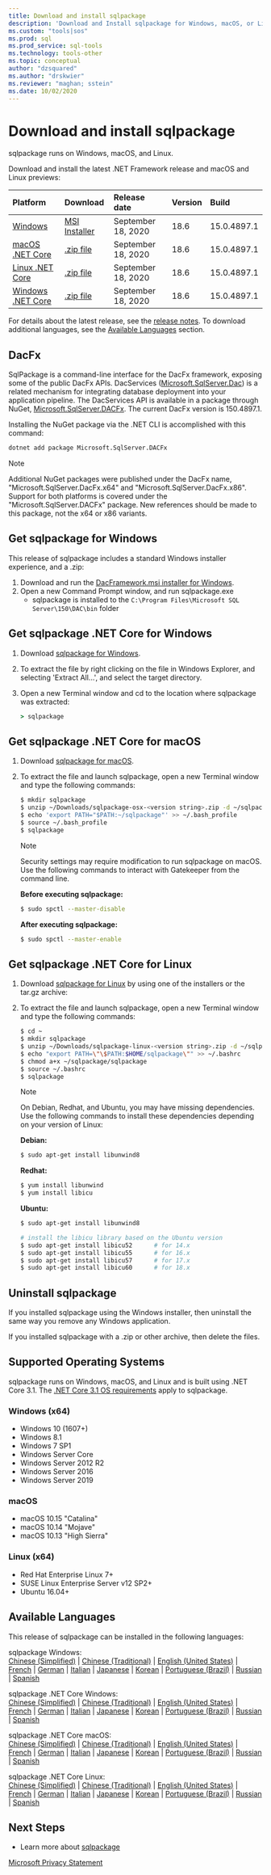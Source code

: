 ```yaml
---
title: Download and install sqlpackage
description: 'Download and Install sqlpackage for Windows, macOS, or Linux'
ms.custom: "tools|sos"
ms.prod: sql
ms.prod_service: sql-tools
ms.technology: tools-other
ms.topic: conceptual
author: "dzsquared"
ms.author: "drskwier"
ms.reviewer: "maghan; sstein"
ms.date: 10/02/2020
---
```


# Download and install sqlpackage

sqlpackage runs on Windows, macOS, and Linux.

Download and install the latest .NET Framework release and macOS and Linux previews:

|Platform|Download|Release date|Version|Build
|:---|:---|:---|:---|:---|
|[Windows](#get-sqlpackage-for-windows)|[MSI Installer](https://go.microsoft.com/fwlink/?linkid=2143544)|September 18, 2020| 18.6 | 15.0.4897.1 |
|[macOS .NET Core](#get-sqlpackage-net-core-for-macos) |[.zip file](https://go.microsoft.com/fwlink/?linkid=2143659)|September 18, 2020| 18.6| 15.0.4897.1 |
|[Linux .NET Core](#get-sqlpackage-net-core-for-linux) |[.zip file](https://go.microsoft.com/fwlink/?linkid=2143497)|September 18, 2020| 18.6| 15.0.4897.1 |
|[Windows .NET Core](#get-sqlpackage-net-core-for-windows) |[.zip file](https://go.microsoft.com/fwlink/?linkid=2143496)|September 18, 2020| 18.6| 15.0.4897.1 |

For details about the latest release, see the [release notes](release-notes-sqlpackage.md). To download additional languages, see the [Available Languages](#available-languages) section.

## DacFx
SqlPackage is a command-line interface for the DacFx framework, exposing some of the public DacFx APIs. DacServices ([Microsoft.SqlServer.Dac](/dotnet/api/microsoft.sqlserver.dac.dacservices)) is a related mechanism for integrating database deployment into your application pipeline.  The DacServices API is available in a package through NuGet, [Microsoft.SqlServer.DACFx](https://www.NuGet.org/packages/Microsoft.SqlServer.DACFx).  The current DacFx version is 150.4897.1.

Installing the NuGet package via the .NET CLI is accomplished with this command:

```cmd
dotnet add package Microsoft.SqlServer.DACFx
```

>[!NOTE]
> Additional NuGet packages were published under the DacFx name, "Microsoft.SqlServer.DacFx.x64" and "Microsoft.SqlServer.DacFx.x86". Support for both platforms is covered under the "Microsoft.SqlServer.DACFx" package. New references should be made to this package, not the x64 or x86 variants.

## Get sqlpackage for Windows

This release of sqlpackage includes a standard Windows installer experience, and a .zip: 

1. Download and run the [DacFramework.msi installer for Windows](https://go.microsoft.com/fwlink/?linkid=2143544).
2. Open a new Command Prompt window, and run sqlpackage.exe
    - sqlpackage is installed to the ```C:\Program Files\Microsoft SQL Server\150\DAC\bin``` folder

## Get sqlpackage .NET Core for Windows

1. Download [sqlpackage for Windows](https://go.microsoft.com/fwlink/?linkid=2143496).
2. To extract the file by right clicking on the file in Windows Explorer, and selecting 'Extract All...', and select the target directory.
3. Open a new Terminal window and cd to the location where sqlpackage was extracted:

   ```cmd
   > sqlpackage
   ```

## Get sqlpackage .NET Core for macOS

1. Download [sqlpackage for macOS](https://go.microsoft.com/fwlink/?linkid=2143659).
2. To extract the file and launch sqlpackage, open a new Terminal window and type the following commands:

   ```bash
   $ mkdir sqlpackage
   $ unzip ~/Downloads/sqlpackage-osx-<version string>.zip -d ~/sqlpackage 
   $ echo 'export PATH="$PATH:~/sqlpackage"' >> ~/.bash_profile
   $ source ~/.bash_profile
   $ sqlpackage
   ```

   > [!NOTE]
   > Security settings may require modification to run sqlpackage on macOS. Use the following commands to interact with Gatekeeper from the command line.

   **Before executing sqlpackage:**
   ```bash
   $ sudo spctl --master-disable
   ```

   **After executing sqlpackage:**
   ```bash
   $ sudo spctl --master-enable
   ```

## Get sqlpackage .NET Core for Linux

1. Download [sqlpackage for Linux](https://go.microsoft.com/fwlink/?linkid=2143497) by using one of the installers or the tar.gz archive:
2. To extract the file and launch sqlpackage, open a new Terminal window and type the following commands:

   ```bash
   $ cd ~
   $ mkdir sqlpackage
   $ unzip ~/Downloads/sqlpackage-linux-<version string>.zip -d ~/sqlpackage 
   $ echo "export PATH=\"\$PATH:$HOME/sqlpackage\"" >> ~/.bashrc
   $ chmod a+x ~/sqlpackage/sqlpackage
   $ source ~/.bashrc
   $ sqlpackage
   ```

   > [!NOTE]
   > On Debian, Redhat, and Ubuntu, you may have missing dependencies. Use the following commands to install these dependencies depending on your version of Linux:

   **Debian:**

   ```bash
   $ sudo apt-get install libunwind8
   ```

   **Redhat:**

   ```bash
   $ yum install libunwind
   $ yum install libicu
   ```

   **Ubuntu:**

   ```bash
   $ sudo apt-get install libunwind8

   # install the libicu library based on the Ubuntu version
   $ sudo apt-get install libicu52      # for 14.x
   $ sudo apt-get install libicu55      # for 16.x
   $ sudo apt-get install libicu57      # for 17.x
   $ sudo apt-get install libicu60      # for 18.x
   ```

## Uninstall sqlpackage

If you installed sqlpackage using the Windows installer, then uninstall the same way you remove any Windows application.

If you installed sqlpackage with a .zip or other archive, then delete the files.

## Supported Operating Systems

sqlpackage runs on Windows, macOS, and Linux and is built using .NET Core 3.1.  The [.NET Core 3.1 OS requirements](https://github.com/dotnet/core/blob/master/release-notes/3.1/3.1-supported-os.md) apply to sqlpackage.

### Windows (x64)

- Windows 10 (1607+)
- Windows 8.1
- Windows 7 SP1
- Windows Server Core
- Windows Server 2012 R2
- Windows Server 2016
- Windows Server 2019

### macOS

- macOS 10.15 "Catalina"
- macOS 10.14 "Mojave"
- macOS 10.13 "High Sierra"

### Linux (x64)

- Red Hat Enterprise Linux 7+
- SUSE Linux Enterprise Server v12 SP2+
- Ubuntu 16.04+

## Available Languages

This release of sqlpackage can be installed in the following languages:

sqlpackage Windows:  
[Chinese (Simplified)](https://go.microsoft.com/fwlink/?linkid=2143544&clcid=0x804) | [Chinese (Traditional)](https://go.microsoft.com/fwlink/?linkid=2143544&clcid=0x404) | [English (United States)](https://go.microsoft.com/fwlink/?linkid=2143544&clcid=0x409) | [French](https://go.microsoft.com/fwlink/?linkid=2143544&clcid=0x40c) | [German](https://go.microsoft.com/fwlink/?linkid=2143544&clcid=0x407) | [Italian](https://go.microsoft.com/fwlink/?linkid=2143544&clcid=0x410) | [Japanese](https://go.microsoft.com/fwlink/?linkid=2143544&clcid=0x411) | [Korean](https://go.microsoft.com/fwlink/?linkid=2143544&clcid=0x412) | [Portuguese (Brazil)](https://go.microsoft.com/fwlink/?linkid=2143544&clcid=0x416) | [Russian](https://go.microsoft.com/fwlink/?linkid=2143544&clcid=0x419) | [Spanish](https://go.microsoft.com/fwlink/?linkid=2143544&clcid=0x40a)

sqlpackage .NET Core Windows:  
[Chinese (Simplified)](https://go.microsoft.com/fwlink/?linkid=2143496&clcid=0x804) | [Chinese (Traditional)](https://go.microsoft.com/fwlink/?linkid=2143496&clcid=0x404) | [English (United States)](https://go.microsoft.com/fwlink/?linkid=2143496&clcid=0x409) | [French](https://go.microsoft.com/fwlink/?linkid=2143496&clcid=0x40c) | [German](https://go.microsoft.com/fwlink/?linkid=2143496&clcid=0x407) | [Italian](https://go.microsoft.com/fwlink/?linkid=2143496&clcid=0x410) | [Japanese](https://go.microsoft.com/fwlink/?linkid=2143496&clcid=0x411) | [Korean](https://go.microsoft.com/fwlink/?linkid=2143496&clcid=0x412) | [Portuguese (Brazil)](https://go.microsoft.com/fwlink/?linkid=2143496&clcid=0x416) | [Russian](https://go.microsoft.com/fwlink/?linkid=2143496&clcid=0x419) | [Spanish](https://go.microsoft.com/fwlink/?linkid=2143496&clcid=0x40a)

sqlpackage .NET Core macOS:  
[Chinese (Simplified)](https://go.microsoft.com/fwlink/?linkid=2143659&clcid=0x804) | [Chinese (Traditional)](https://go.microsoft.com/fwlink/?linkid=2143659&clcid=0x404) | [English (United States)](https://go.microsoft.com/fwlink/?linkid=2143659&clcid=0x409) | [French](https://go.microsoft.com/fwlink/?linkid=2143659&clcid=0x40c) | [German](https://go.microsoft.com/fwlink/?linkid=2143659&clcid=0x407) | [Italian](https://go.microsoft.com/fwlink/?linkid=2143659&clcid=0x410) | [Japanese](https://go.microsoft.com/fwlink/?linkid=2143659&clcid=0x411) | [Korean](https://go.microsoft.com/fwlink/?linkid=2143659&clcid=0x412) | [Portuguese (Brazil)](https://go.microsoft.com/fwlink/?linkid=2143659&clcid=0x416) | [Russian](https://go.microsoft.com/fwlink/?linkid=2143659&clcid=0x419) | [Spanish](https://go.microsoft.com/fwlink/?linkid=2143659&clcid=0x40a)

sqlpackage .NET Core Linux:  
[Chinese (Simplified)](https://go.microsoft.com/fwlink/?linkid=2143497&clcid=0x804) | [Chinese (Traditional)](https://go.microsoft.com/fwlink/?linkid=2143497&clcid=0x404) | [English (United States)](https://go.microsoft.com/fwlink/?linkid=2143497&clcid=0x409) | [French](https://go.microsoft.com/fwlink/?linkid=2143497&clcid=0x40c) | [German](https://go.microsoft.com/fwlink/?linkid=2143497&clcid=0x407) | [Italian](https://go.microsoft.com/fwlink/?linkid=2143497&clcid=0x410) | [Japanese](https://go.microsoft.com/fwlink/?linkid=2143497&clcid=0x411) | [Korean](https://go.microsoft.com/fwlink/?linkid=2143497&clcid=0x412) | [Portuguese (Brazil)](https://go.microsoft.com/fwlink/?linkid=2143497&clcid=0x416) | [Russian](https://go.microsoft.com/fwlink/?linkid=2143497&clcid=0x419) | [Spanish](https://go.microsoft.com/fwlink/?linkid=2143497&clcid=0x40a)


## Next Steps

- Learn more about [sqlpackage](sqlpackage.md)

[Microsoft Privacy Statement](https://go.microsoft.com/fwlink/?LinkId=521839)